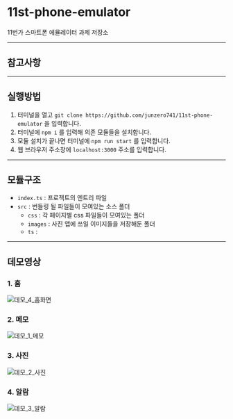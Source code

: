 # 11st-phone-emulator
11번가 스마트폰 에뮬레이터 과제 저장소

---

## 참고사항

---

## 실행방법
1. 터미널을 열고 `git clone https://github.com/junzero741/11st-phone-emulator` 을 입력합니다.
2. 터미널에 `npm i` 를 입력해 의존 모듈들을 설치합니다.
3. 모듈 설치가 끝나면 터미널에 `npm run start` 를 입력합니다.
4. 웹 브라우저 주소창에 `localhost:3000` 주소를 입력합니다.

---

## 모듈구조
* `index.ts` : 프로젝트의 엔트리 파일
* `src` : 번들링 될 파일들이 모여있는 소스 폴더
  * `css` : 각 페이지별 css 파일들이 모여있는 폴더
  * `images` : 사진 앱에 쓰일 이미지들을 저장해둔 폴더
  * `ts` : 
---


## 데모영상

### 1. 홈
![데모_4_홈화면](https://user-images.githubusercontent.com/71166372/130389856-1332313c-40a2-4bd6-b86b-f7fedab5826d.gif)

### 2. 메모
![데모_1_메모](https://user-images.githubusercontent.com/71166372/130389877-046ea582-e86f-4a40-aaea-cf035375f31c.gif)

### 3. 사진
![데모_2_사진](https://user-images.githubusercontent.com/71166372/130389884-582c7ea8-1ba3-4010-a260-abbeb927b021.gif)

### 4. 알람
![데모_3_알람](https://user-images.githubusercontent.com/71166372/130389892-30e70089-dfdf-455c-887f-272cd8806c60.gif)



